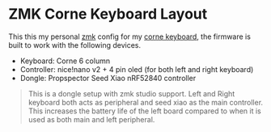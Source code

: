 # ZMK Corne Keyboard Layout

This this my personal [zmk](https://github.com/zmkfirmware/zmk) config for my [corne keyboard](https://github.com/foostan/crkbd), the firmware is built to work with the following devices.

- Keyboard: Corne 6 column
- Controller: nice!nano v2 + 4 pin oled (for both left and right keyboard)
- Dongle: Propspector Seed Xiao nRF52840 controller

> This is a dongle setup with zmk studio support. Left and Right keyboard both acts as peripheral and seed xiao as the main controller. This increases the battery life of the left board compared to when it is used as both main and left peripheral.



